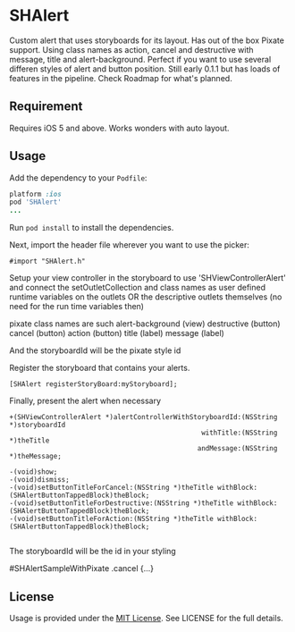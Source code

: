 SHAlert
=================

Custom alert that uses storyboards for its layout. Has out of the box Pixate support. 
Using class names as action, cancel and destructive with message, title and alert-background.
Perfect if you want to use several differen styles of alert and button position.
Still early 0.1.1 but has loads of features in the pipeline. Check Roadmap for what's planned. 

## Requirement

Requires iOS 5 and above. Works wonders with auto layout. 

## Usage

Add the dependency to your `Podfile`:

```ruby
platform :ios
pod 'SHAlert'
...
```

Run `pod install` to install the dependencies.

Next, import the header file wherever you want to use the picker:

```objc
#import "SHAlert.h"
```

Setup your view controller in the storyboard to use 'SHViewControllerAlert' and connect the setOutletCollection and class names
as user defined runtime variables on the outlets OR the descriptive outlets themselves (no need for the run time variables then) 

pixate class names are such
alert-background (view)
destructive (button)
cancel (button)
action (button)
title (label)
message (label)

And the storyboardId will be the pixate style id

Register the storyboard that contains your alerts. 

```objc
[SHAlert registerStoryBoard:myStoryboard];
```

Finally, present the alert when necessary

```objc
+(SHViewControllerAlert *)alertControllerWithStoryboardId:(NSString *)storyboardId
                                                withTitle:(NSString *)theTitle
                                               andMessage:(NSString *)theMessage;

-(void)show;
-(void)dismiss;
-(void)setButtonTitleForCancel:(NSString *)theTitle withBlock:(SHAlertButtonTappedBlock)theBlock;
-(void)setButtonTitleForDestructive:(NSString *)theTitle withBlock:(SHAlertButtonTappedBlock)theBlock;
-(void)setButtonTitleForAction:(NSString *)theTitle withBlock:(SHAlertButtonTappedBlock)theBlock;


```
The storyboardId  will be the id in your styling

#SHAlertSampleWithPixate .cancel {...}

## License

Usage is provided under the [MIT License](http://opensource.org/licenses/MIT).  See LICENSE for the full details.

